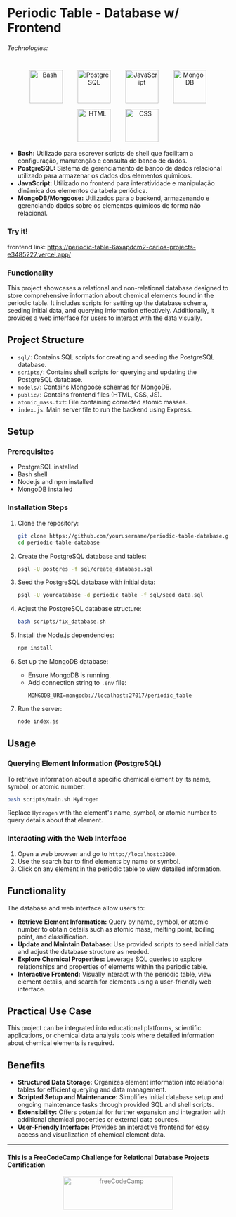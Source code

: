 # Periodic Table - Database w/ Frontend

###### Technologies:
<p align="center">
<img src="https://img.icons8.com/color/75/000000/console.png" width="75" height="75" alt="Bash" style="margin: 10px 15px 0 15px;" />
<img src="https://raw.githubusercontent.com/danielcranney/readme-generator/main/public/icons/skills/postgresql-colored.svg" width="75" height="75" alt="PostgreSQL" style="margin: 10px 15px 0 15px;" />
<img src="https://img.icons8.com/color/75/000000/javascript.png" width="75" height="75" alt="JavaScript" style="margin: 10px 15px 0 15px;" />
<img src="https://img.icons8.com/color/75/000000/mongodb.png" width="75" height="75" alt="MongoDB" style="margin: 10px 15px 0 15px;" />
<img src="https://img.icons8.com/color/75/000000/html-5.png" width="75" height="75" alt="HTML" style="margin: 10px 15px 0 15px;" />
<img src="https://img.icons8.com/color/75/000000/css3.png" width="75" height="75" alt="CSS" style="margin: 10px 15px 0 15px;" />
</p>

- **Bash:** Utilizado para escrever scripts de shell que facilitam a configuração, manutenção e consulta do banco de dados.
- **PostgreSQL:** Sistema de gerenciamento de banco de dados relacional utilizado para armazenar os dados dos elementos químicos.
- **JavaScript:** Utilizado no frontend para interatividade e manipulação dinâmica dos elementos da tabela periódica.
- **MongoDB/Mongoose:** Utilizados para o backend, armazenando e gerenciando dados sobre os elementos químicos de forma não relacional.

### Try it!

frontend link:
https://periodic-table-6axapdcm2-carlos-projects-e3485227.vercel.app/

### Functionality

This project showcases a relational and non-relational database designed to store comprehensive information about chemical elements found in the periodic table. It includes scripts for setting up the database schema, seeding initial data, and querying information effectively. Additionally, it provides a web interface for users to interact with the data visually.

## Project Structure

- `sql/`: Contains SQL scripts for creating and seeding the PostgreSQL database.
- `scripts/`: Contains shell scripts for querying and updating the PostgreSQL database.
- `models/`: Contains Mongoose schemas for MongoDB.
- `public/`: Contains frontend files (HTML, CSS, JS).
- `atomic_mass.txt`: File containing corrected atomic masses.
- `index.js`: Main server file to run the backend using Express.

## Setup

### Prerequisites

- PostgreSQL installed
- Bash shell
- Node.js and npm installed
- MongoDB installed

### Installation Steps

1. Clone the repository:
   ```bash
   git clone https://github.com/yourusername/periodic-table-database.git
   cd periodic-table-database
   ```

2. Create the PostgreSQL database and tables:
   ```bash
   psql -U postgres -f sql/create_database.sql
   ```

3. Seed the PostgreSQL database with initial data:
   ```bash
   psql -U yourdatabase -d periodic_table -f sql/seed_data.sql
   ```

4. Adjust the PostgreSQL database structure:
   ```bash
   bash scripts/fix_database.sh
   ```

5. Install the Node.js dependencies:
   ```bash
   npm install
   ```

6. Set up the MongoDB database:
   - Ensure MongoDB is running.
   - Add connection string to `.env` file:
     ```
     MONGODB_URI=mongodb://localhost:27017/periodic_table
     ```

7. Run the server:
   ```bash
   node index.js
   ```

## Usage

### Querying Element Information (PostgreSQL)

To retrieve information about a specific chemical element by its name, symbol, or atomic number:

```bash
bash scripts/main.sh Hydrogen
```

Replace `Hydrogen` with the element's name, symbol, or atomic number to query details about that element.

### Interacting with the Web Interface

1. Open a web browser and go to `http://localhost:3000`.
2. Use the search bar to find elements by name or symbol.
3. Click on any element in the periodic table to view detailed information.

## Functionality

The database and web interface allow users to:

- **Retrieve Element Information:** Query by name, symbol, or atomic number to obtain details such as atomic mass, melting point, boiling point, and classification.
- **Update and Maintain Database:** Use provided scripts to seed initial data and adjust the database structure as needed.
- **Explore Chemical Properties:** Leverage SQL queries to explore relationships and properties of elements within the periodic table.
- **Interactive Frontend:** Visually interact with the periodic table, view element details, and search for elements using a user-friendly web interface.

## Practical Use Case

This project can be integrated into educational platforms, scientific applications, or chemical data analysis tools where detailed information about chemical elements is required.

## Benefits

- **Structured Data Storage:** Organizes element information into relational tables for efficient querying and data management.
- **Scripted Setup and Maintenance:** Simplifies initial database setup and ongoing maintenance tasks through provided SQL and shell scripts.
- **Extensibility:** Offers potential for further expansion and integration with additional chemical properties or external data sources.
- **User-Friendly Interface:** Provides an interactive frontend for easy access and visualization of chemical element data.

---
#### This is a FreeCodeCamp Challenge for Relational Database Projects Certification
<p align="center">
<img src="https://cdn.freecodecamp.org/platform/universal/fcc_primary.svg" width="250" height="75" alt="freeCodeCamp" style="margin: 0 15px; opacity: 0.6" />
</p>
